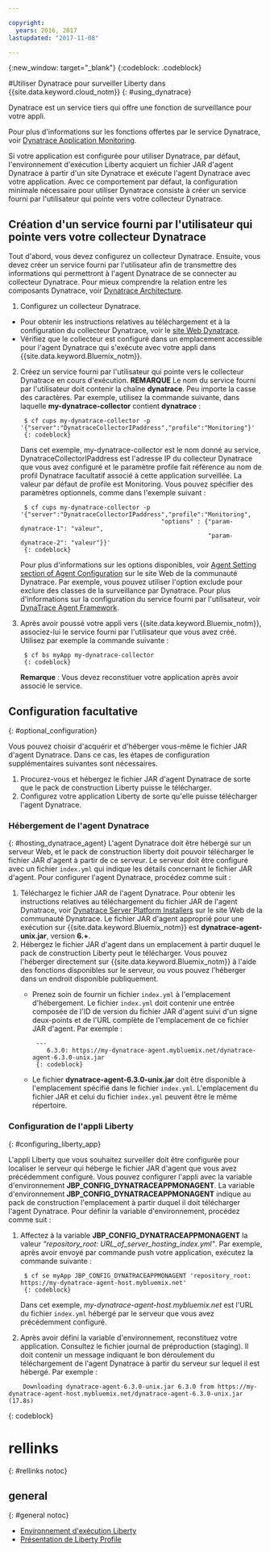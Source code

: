 ```yaml
---

copyright:
  years: 2016, 2017
lastupdated: "2017-11-08"

---
```


{:new_window: target="_blank"}
{:codeblock: .codeblock}

#Utiliser Dynatrace pour surveiller Liberty dans {{site.data.keyword.cloud_notm}}
{: #using_dynatrace}

Dynatrace est un service tiers qui offre une fonction de surveillance pour votre appli.

Pour plus d'informations sur les fonctions offertes par le service Dynatrace, voir [Dynatrace Application Monitoring](http://www.dynatrace.com/en/products/application-monitoring.html).

Si votre application est configurée pour utiliser Dynatrace, par défaut, l'environnement d'exécution Liberty acquiert un fichier JAR d'agent Dynatrace à partir d'un site Dynatrace et exécute l'agent Dynatrace avec votre application. Avec ce comportement par défaut, la configuration minimale nécessaire pour utiliser Dynatrace consiste à créer un service fourni par l'utilisateur qui pointe vers votre collecteur Dynatrace.

## Création d'un service fourni par l'utilisateur qui pointe vers votre collecteur Dynatrace

Tout d'abord, vous devez configurez un collecteur Dynatrace.  Ensuite, vous devez créer un service fourni par l'utilisateur afin de transmettre des informations qui permettront à l'agent Dynatrace de se connecter au collecteur Dynatrace. Pour mieux comprendre la relation entre les composants Dynatrace, voir [Dynatrace Architecture](https://community.dynatrace.com/community/display/DOCDT63/Architecture).

1. Configurez un collecteur Dynatrace.
  * Pour obtenir les instructions relatives au téléchargement et à la configuration du collecteur Dynatrace, voir le [site Web Dynatrace](https://community.dynatrace.com/community/display/EVAL/Step+3+-+Connect+Agent+to+Dynatrace).
  * Vérifiez que le collecteur est configuré dans un emplacement accessible pour l'agent Dynatrace qui s'exécute avec votre appli dans {{site.data.keyword.Bluemix_notm}}.
2. Créez un service fourni par l'utilisateur qui pointe vers le collecteur Dynatrace en cours d'exécution. **REMARQUE** Le nom du service fourni par l'utilisateur doit contenir la chaîne **dynatrace**. Peu importe la casse des caractères. Par exemple, utilisez la commande suivante, dans laquelle **my-dynatrace-collector** contient **dynatrace** :

        $ cf cups my-dynatrace-collector -p '{"server":"DynatraceCollectorIPaddress","profile":"Monitoring"}'
        {: codeblock}

    Dans cet exemple, my-dynatrace-collector est le nom donné au service, DynatraceCollectorIPaddress est l'adresse IP du collecteur Dynatrace que vous avez configuré et le paramètre profile fait référence au nom de profil Dynatrace facultatif associé à cette application surveillée.
La valeur par défaut de profile est Monitoring. Vous pouvez spécifier des paramètres optionnels, comme dans l'exemple suivant :

        $ cf cups my-dynatrace-collector -p '{"server":"DynatraceCollectorIPaddress","profile":"Monitoring",
                                              "options" : {"param-dynatrace-1": "valeur",
                                                           "param-dynatrace-2": "valeur"}}'
        {: codeblock}

    Pour plus d'informations sur les options disponibles, voir [Agent Setting section of Agent Configuration](https://community.dynatrace.com/community/display/DOCDT62/Agent+Configuration) sur le site Web de la communauté Dynatrace. Par exemple, vous pouvez utiliser l'option exclude pour exclure des classes de la surveillance par Dynatrace. Pour plus d'informations sur la configuration du service fourni par l'utilisateur, voir [DynaTrace Agent Framework](https://github.com/cloudfoundry/ibm-websphere-liberty-buildpack/blob/master/docs/framework-dynatrace-agent.md).

3. Après avoir poussé votre appli vers {{site.data.keyword.Bluemix_notm}}, associez-lui le service fourni par l'utilisateur que vous avez créé. Utilisez par exemple la commande suivante :

        $ cf bs myApp my-dynatrace-collector
        {: codeblock}

    **Remarque** : Vous devez reconstituer votre application après avoir associé le service.

## Configuration facultative
{: #optional_configuration}

Vous pouvez choisir d'acquérir et d'héberger vous-même le fichier JAR d'agent Dynatrace.  Dans ce cas, les étapes de configuration supplémentaires suivantes sont nécessaires.
1. Procurez-vous et hébergez le fichier JAR d'agent Dynatrace de sorte que le pack de construction Liberty puisse le télécharger.
2. Configurez votre application Liberty de sorte qu'elle puisse télécharger l'agent Dynatrace.

### Hébergement de l'agent Dynatrace
{: #hosting_dynatrace_agent}
L'agent Dynatrace doit être hébergé sur un serveur Web, et le pack de construction liberty doit pouvoir télécharger le fichier JAR d'agent à partir de ce serveur. Le serveur doit être configuré avec un fichier `index.yml` qui indique les détails concernant le fichier JAR d'agent. Pour configurer l'agent Dynatrace, procédez comme suit :
  1. Téléchargez le fichier JAR de l'agent Dynatrace. Pour obtenir les instructions relatives au téléchargement du fichier JAR de l'agent Dynatrace, voir [Dynatrace Server Platform Installers](https://community.dynatrace.com/community/display/EVAL/Step+1+-+Download+and+install+Dynatrace) sur le site Web de la communauté Dynatrace. Le fichier JAR d'agent approprié pour une exécution sur {{site.data.keyword.Bluemix_notm}} est **dynatrace-agent-unix.jar**, version **6.+**.
  2. Hébergez le fichier JAR d'agent dans un emplacement à partir duquel le pack de construction Liberty peut le télécharger. Vous pouvez l'héberger directement sur {{site.data.keyword.Bluemix_notm}} à l'aide des fonctions disponibles sur le serveur, ou vous pouvez l'héberger dans un endroit disponible publiquement. 
     * Prenez soin de fournir un fichier `index.yml` à l'emplacement d'hébergement. Le fichier `index.yml` doit contenir une entrée composée de l'ID de version du fichier JAR d'agent suivi d'un signe deux-points et de l'URL complète de l'emplacement de ce fichier JAR d'agent. Par exemple :

            ---
               6.3.0: https://my-dynatrace-agent.mybluemix.net/dynatrace-agent-6.3.0-unix.jar
            {: codeblock}

     * Le fichier **dynatrace-agent-6.3.0-unix.jar** doit être disponible à l'emplacement spécifié dans le fichier `index.yml`. L'emplacement du fichier JAR et celui du fichier `index.yml` peuvent être le même répertoire.

### Configuration de l'appli Liberty
{: #configuring_liberty_app}

L'appli Liberty que vous souhaitez surveiller doit être configurée pour localiser le serveur qui héberge le fichier JAR d'agent que vous avez précédemment configuré. Vous pouvez configurer l'appli avec la variable d'environnement **JBP_CONFIG_DYNATRACEAPPMONAGENT**. La variable d'environnement **JBP_CONFIG_DYNATRACEAPPMONAGENT** indique au pack de construction l'emplacement à partir duquel il doit télécharger l'agent Dynatrace. Pour définir la variable d'environnement, procédez comme suit :

1. Affectez à la variable **JBP_CONFIG_DYNATRACEAPPMONAGENT** la valeur *"repository_root: URL_of_server_hosting_index.yml"*. Par exemple, après avoir envoyé par commande push votre application, exécutez la commande suivante :

        $ cf se myApp JBP_CONFIG_DYNATRACEAPPMONAGENT 'repository_root: https://my-dynatrace-agent-host.mybluemix.net'
        {: codeblock}

    Dans cet exemple, *my-dynatrace-agent-host.mybluemix.net* est l'URL du fichier `index.yml` hébergé par le serveur que vous avez précédemment configuré.

2. Après avoir défini la variable d'environnement, reconstituez votre application. Consultez le fichier journal de préproduction (staging). Il doit contenir
un message indiquant le bon déroulement du téléchargement de l'agent Dynatrace à partir du serveur sur lequel il est hébergé. Par exemple :
```
    Downloading dynatrace-agent-6.3.0-unix.jar 6.3.0 from https://my-dynatrace-agent-host.mybluemix.net/dynatrace-agent-6.3.0-unix.jar (17.8s)
```
{: codeblock}

# rellinks
{: #rellinks notoc}
## general
{: #general notoc}
* [Environnement d'exécution Liberty](index.html)
* [Présentation de Liberty Profile](http://www-01.ibm.com/support/knowledgecenter/SSAW57_8.5.5/com.ibm.websphere.wlp.nd.doc/ae/cwlp_about.html)
